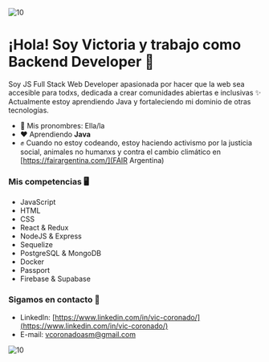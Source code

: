 ![10](https://user-images.githubusercontent.com/55170175/114474409-87dd6800-9bcc-11eb-9ca0-538bd30ae29b.png)
  # ¡Hola! Soy Victoria y trabajo como Backend Developer 👋

Soy JS Full Stack Web Developer apasionada por hacer que la web sea accesible para todxs, dedicada a crear comunidades abiertas e inclusivas ✨ Actualmente estoy aprendiendo Java y fortaleciendo mi dominio de otras tecnologías.

- 🌿 Mis pronombres: Ella/la
- ❤ Aprendiendo **Java**
- ✊ Cuando no estoy codeando, estoy haciendo activismo por la justicia social, animales no humanxs y contra el cambio climático en [https://fairargentina.com/](FAIR Argentina)

### Mis competencias 🖥

- JavaScript
- HTML
- CSS
- React & Redux
- NodeJS & Express
- Sequelize
- PostgreSQL & MongoDB
- Docker
- Passport
- Firebase & Supabase

### Sigamos en contacto 📲

- LinkedIn: [https://www.linkedin.com/in/vic-coronado/](https://www.linkedin.com/in/vic-coronado/)
- E-mail: vcoronadoasm@gmail.com

![10](https://user-images.githubusercontent.com/55170175/114474409-87dd6800-9bcc-11eb-9ca0-538bd30ae29b.png)
